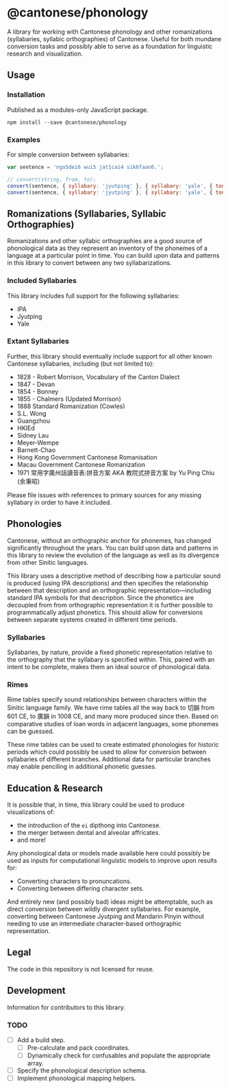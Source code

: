 # @cantonese/phonology

A library for working with Cantonese phonology and other romanizations (syllabaries, syllabic orthographies) of Cantonese. Useful for both mundane conversion tasks and possibly able to serve as a foundation for linguistic research and visualization.

## Usage

### Installation

Published as a modules-only JavaScript package.

`npm install --save @cantonese/phonology`

### Examples

For simple conversion between syllabaries:
```js
var sentence = 'ngo5dei6 wui5 jat1cai4 sik6faan6.';

// convert(string, from, to);
convert(sentence, { syllabary: 'jyutping' }, { syllabary: 'yale', { tones: 'numeric' } });
convert(sentence, { syllabary: 'jyutping' }, { syllabary: 'yale', { tones: 'diacritic' } });
```

## Romanizations (Syllabaries, Syllabic Orthographies)

Romanizations and other syllabic orthographies are a good source of phonological data as they represent an inventory of the phonemes of a language at a particular point in time. You can build upon data and patterns in this library to convert between any two syllabarizations.

### Included Syllabaries

This library includes full support for the following syllabaries:

- IPA
- Jyutping
- Yale

### Extant Syllabaries

Further, this library should eventually include support for all other known Cantonese syllabaries, including (but not limited to):

- 1828 - Robert Morrison, Vocabulary of the Canton Dialect
- 1847 - Devan
- 1854 - Bonney
- 1855 - Chalmers (Updated Morrison)
- 1888 Standard Romanization (Cowles)
- S.L. Wong
- Guangzhou
- HKIEd
- Sidney Lau
- Meyer-Wempe
- Barnett-Chao
- Hong Kong Government Cantonese Romanisation
- Macau Government Cantonese Romanization
- 1971 常用字廣州話讀音表:拼音方案 AKA 教院式拼音方案 by Yu Ping Chiu (余秉昭)

Please file issues with references to primary sources for any missing syllabary in order to have it included.

## Phonologies

Cantonese, without an orthographic anchor for phonemes, has changed significantly throughout the years. You can build upon data and patterns in this library to review the evolution of the language as well as its divergence from other Sinitic languages.

This library uses a descriptive method of describing how a particular sound is produced (using IPA descriptions) and then specifies the relationship between that description and an orthographic representation—including standard IPA symbols for that description. Since the phonetics are decoupled from from orthographic representation it is further possible to programmatically adjust phonetics. This should allow for conversions between separate systems created in different time periods.

### Syllabaries

Syllabaries, by nature, provide a fixed phonetic representation relative to the orthography that the syllabary is specified within. This, paired with an intent to be complete, makes them an ideal source of phonological data.

### Rimes

Rime tables specify sound relationships between characters within the Sinitic language family. We have rime tables all the way back to 切韻 from 601 CE, to 廣韻 in 1008 CE, and many more produced since then. Based on comparative studies of loan words in adjacent languages, some phonemes can be guessed.

These rime tables can be used to create estimated phonologies for historic periods which could possibly be used to allow for conversion between syllabaries of different branches. Additional data for particular branches may enable penciling in additional phonetic guesses.

## Education & Research

It is possible that, in time, this library could be used to produce visualizations of:
- the introduction of the `ei` dipthong into Cantonese.
- the merger between dental and alveolar affricates.
- and more!

Any phonological data or models made available here could possibly be used as inputs for computational linguistic models to improve upon results for:
- Converting characters to pronuncations.
- Converting between differing character sets.

And entirely new (and possibly bad) ideas might be attemptable, such as direct conversion between wildly divergent syllabaries. For example, converting between Cantonese Jyutping and Mandarin Pinyin without needing to use an intermediate character-based orthographic representation.

## Legal

The code in this repository is not licensed for reuse.

## Development

Information for contributors to this library.

### TODO

- [ ] Add a build step.
  - [ ] Pre-calculate and pack coordinates.
  - [ ] Dynamically check for confusables and populate the appropriate array.
- [ ] Specify the phonological description schema.
- [ ] Implement phonological mapping helpers.
